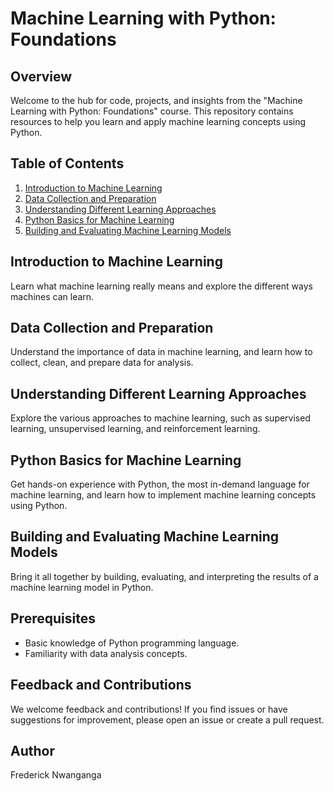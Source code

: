 # Machine Learning with Python: Foundations

## Overview

Welcome to the hub for code, projects, and insights from the "Machine Learning with Python: Foundations" course. This repository contains resources to help you learn and apply machine learning concepts using Python.

## Table of Contents

1. [Introduction to Machine Learning](#introduction-to-machine-learning)
2. [Data Collection and Preparation](#data-collection-and-preparation)
3. [Understanding Different Learning Approaches](#understanding-different-learning-approaches)
4. [Python Basics for Machine Learning](#python-basics-for-machine-learning)
5. [Building and Evaluating Machine Learning Models](#building-and-evaluating-machine-learning-models)

## Introduction to Machine Learning

Learn what machine learning really means and explore the different ways machines can learn.

## Data Collection and Preparation

Understand the importance of data in machine learning, and learn how to collect, clean, and prepare data for analysis.

## Understanding Different Learning Approaches

Explore the various approaches to machine learning, such as supervised learning, unsupervised learning, and reinforcement learning.

## Python Basics for Machine Learning

Get hands-on experience with Python, the most in-demand language for machine learning, and learn how to implement machine learning concepts using Python.

## Building and Evaluating Machine Learning Models

Bring it all together by building, evaluating, and interpreting the results of a machine learning model in Python.

## Prerequisites

- Basic knowledge of Python programming language.
- Familiarity with data analysis concepts.

## Feedback and Contributions

We welcome feedback and contributions! If you find issues or have suggestions for improvement, please open an issue or create a pull request.

## Author

Frederick Nwanganga
